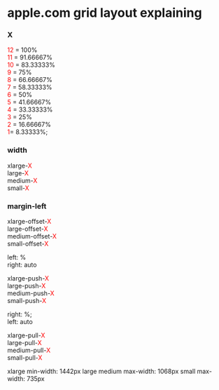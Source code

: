 # apple.com grid layout explaining





<h3>X</h3>

<span style='color:red'>12</span> = 100%<br /> 
<span style='color:red'>11</span> = 91.66667%<br /> 
<span style='color:red'>10</span> = 83.33333%<br /> 
<span style='color:red'>9</span> = 75%<br /> 
<span style='color:red'>8</span> = 66.66667%<br /> 
<span style='color:red'>7</span> = 58.33333%<br /> 
<span style='color:red'>6</span> = 50%<br /> 
<span style='color:red'>5</span> = 41.66667%<br /> 
<span style='color:red'>4</span> = 33.33333%<br /> 
<span style='color:red'>3</span> = 25%<br /> 
<span style='color:red'>2</span> = 16.66667%<br /> 
<span style='color:red'>1</span>= 8.33333%;<br /> 




<h3>width</h3>

xlarge-<span style='color:red'>X</span><br /> 
large-<span style='color:red'>X</span><br /> 
medium-<span style='color:red'>X</span><br /> 
small-<span style='color:red'>X</span><br /> 



<h3>margin-left</h3>

xlarge-offset-<span style='color:red'>X</span><br /> 
large-offset-<span style='color:red'>X</span><br /> 
medium-offset-<span style='color:red'>X</span><br /> 
small-offset-<span style='color:red'>X</span><br /> 





</h3>left: %<br /> 
right: auto</h3>

xlarge-push-<span style='color:red'>X</span><br /> 
large-push-<span style='color:red'>X</span><br /> 
medium-push-<span style='color:red'>X</span><br /> 
small-push-<span style='color:red'>X</span><br /> 



</h3>right: %;<br /> 
left: auto</h3>

xlarge-pull-<span style='color:red'>X</span><br /> 
large-pull-<span style='color:red'>X</span><br /> 
medium-pull-<span style='color:red'>X</span><br /> 
small-pull-<span style='color:red'>X</span><br /> 




</h4>xlarge</h4>
min-width: 1442px

</h4>large</h4>

</h4>medium</h4>
max-width: 1068px

</h4>small</h4>
max-width: 735px






